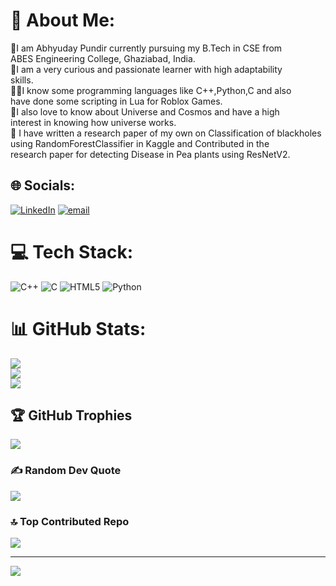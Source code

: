 # 💫 About Me:
👤I am Abhyuday Pundir currently pursuing my B.Tech in CSE from<br>    ABES Engineering College, Ghaziabad, India.<br>🧠I am a very curious and passionate learner with high adaptability<br>     skills.<br>👨‍🍳I know some programming languages like C++,Python,C and also <br>     have done some scripting in Lua for Roblox Games.<br>🌌I also love to know about Universe and Cosmos and have a high<br>     interest in knowing how universe works.<br>🔭 I have written a research paper of my own on Classification of blackholes<br>      using RandomForestClassifier in Kaggle and Contributed in the <br>      research paper for detecting Disease in Pea plants using ResNetV2.


## 🌐 Socials:
[![LinkedIn](https://img.shields.io/badge/LinkedIn-%230077B5.svg?logo=linkedin&logoColor=white)](https://linkedin.com/in/abhyuday-pundir-826957359) [![email](https://img.shields.io/badge/Email-D14836?logo=gmail&logoColor=white)](mailto:abhyudaypundir07) 

# 💻 Tech Stack:
![C++](https://img.shields.io/badge/c++-%2300599C.svg?style=for-the-badge&logo=c%2B%2B&logoColor=white) ![C](https://img.shields.io/badge/c-%2300599C.svg?style=for-the-badge&logo=c&logoColor=white) ![HTML5](https://img.shields.io/badge/html5-%23E34F26.svg?style=for-the-badge&logo=html5&logoColor=white) ![Python](https://img.shields.io/badge/python-3670A0?style=for-the-badge&logo=python&logoColor=ffdd54)
# 📊 GitHub Stats:
![](https://github-readme-stats.vercel.app/api?username=abhyuday-fr&theme=radical&hide_border=false&include_all_commits=false&count_private=true)<br/>
![](https://nirzak-streak-stats.vercel.app/?user=abhyuday-fr&theme=radical&hide_border=false)<br/>
![](https://github-readme-stats.vercel.app/api/top-langs/?username=abhyuday-fr&theme=radical&hide_border=false&include_all_commits=false&count_private=true&layout=compact)

## 🏆 GitHub Trophies
![](https://github-profile-trophy.vercel.app/?username=abhyuday-fr&theme=radical&no-frame=false&no-bg=true&margin-w=4)

### ✍️ Random Dev Quote
![](https://quotes-github-readme.vercel.app/api?type=horizontal&theme=radical)

### 🔝 Top Contributed Repo
![](https://github-contributor-stats.vercel.app/api?username=abhyuday-fr&limit=5&theme=radical&combine_all_yearly_contributions=true)

---
[![](https://visitcount.itsvg.in/api?id=abhyuday-fr&icon=0&color=0)](https://visitcount.itsvg.in)

<!-- Proudly created with GPRM ( https://gprm.itsvg.in ) -->

